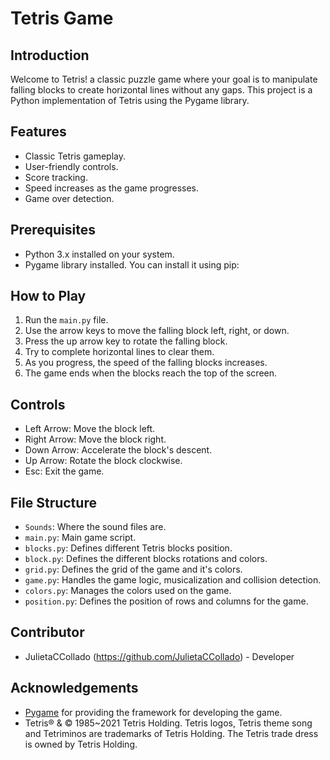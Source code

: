# Tetris Game

## Introduction
Welcome to Tetris! a classic puzzle game where your goal is to manipulate falling blocks to create horizontal lines without any gaps. 
This project is a Python implementation of Tetris using the Pygame library.

## Features
- Classic Tetris gameplay.
- User-friendly controls.
- Score tracking.
- Speed increases as the game progresses.
- Game over detection.

## Prerequisites
- Python 3.x installed on your system.
- Pygame library installed. You can install it using pip:


## How to Play
1. Run the `main.py` file.
2. Use the arrow keys to move the falling block left, right, or down.
3. Press the up arrow key to rotate the falling block.
4. Try to complete horizontal lines to clear them.
5. As you progress, the speed of the falling blocks increases.
6. The game ends when the blocks reach the top of the screen.

## Controls
- Left Arrow: Move the block left.
- Right Arrow: Move the block right.
- Down Arrow: Accelerate the block's descent.
- Up Arrow: Rotate the block clockwise.
- Esc: Exit the game.

## File Structure
- `Sounds`: Where the sound files are.
- `main.py`: Main game script.
- `blocks.py`: Defines different Tetris blocks position.
- `block.py`: Defines the different blocks rotations and colors.
- `grid.py`: Defines the grid of the game and it's colors.
- `game.py`: Handles the game logic, musicalization and collision detection.
- `colors.py`: Manages the colors used on the game.
- `position.py`: Defines the position of rows and columns for the game.


## Contributor
- JulietaCCollado (https://github.com/JulietaCCollado) - Developer


## Acknowledgements
- [Pygame](https://www.pygame.org/) for providing the framework for developing the game.
- Tetris® & © 1985~2021 Tetris Holding. Tetris logos, Tetris theme song and Tetriminos are trademarks of Tetris Holding. The Tetris trade dress is owned by Tetris Holding.

